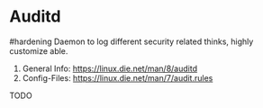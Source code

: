 # Auditd
#hardening
Daemon to log different security related thinks, highly customize able.
1. General Info: https://linux.die.net/man/8/auditd
2. Config-Files: https://linux.die.net/man/7/audit.rules

TODO